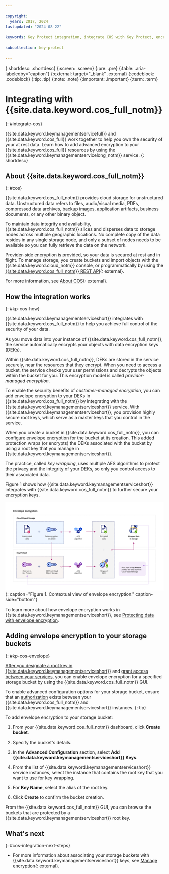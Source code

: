 ```yaml
---

copyright:
  years: 2017, 2024
lastupdated: "2024-08-22"

keywords: Key Protect integration, integrate COS with Key Protect, encrypt COS bucket

subcollection: key-protect

---
```


{:shortdesc: .shortdesc}
{:screen: .screen}
{:pre: .pre}
{:table: .aria-labeledby="caption"}
{:external: target="_blank" .external}
{:codeblock: .codeblock}
{:tip: .tip}
{:note: .note}
{:important: .important}
{:term: .term}

# Integrating with {{site.data.keyword.cos_full_notm}}
{: #integrate-cos}

{{site.data.keyword.keymanagementservicefull}} and
{{site.data.keyword.cos_full}} work together to help you own the security of
your at rest data. Learn how to add advanced encryption to your
{{site.data.keyword.cos_full}} resources by using the
{{site.data.keyword.keymanagementservicelong_notm}} service.
{: shortdesc}

## About {{site.data.keyword.cos_full_notm}}
{: #cos}

{{site.data.keyword.cos_full_notm}} provides cloud storage for unstructured
data. Unstructured data refers to files, audio/visual media, PDFs, compressed
data archives, backup images, application artifacts, business documents, or any
other binary object.

To maintain data integrity and availability, {{site.data.keyword.cos_full_notm}}
slices and disperses data to storage nodes across multiple geographic locations.
No complete copy of the data resides in any single storage node, and only a
subset of nodes needs to be available so you can fully retrieve the data on the
network.

Provider-side encryption is provided, so your data is secured at rest and in
flight. To manage storage, you create buckets and import objects with the
{{site.data.keyword.cloud_notm}} console, or programmatically by using the
[{{site.data.keyword.cos_full_notm}} REST API](/docs/cloud-object-storage?topic=cloud-object-storage-compatibility-api){: external}.

For more information, see
[About COS](/docs/cloud-object-storage?topic=cloud-object-storage-about-cloud-object-storage#about-cloud-object-storage){: external}.

## How the integration works
{: #kp-cos-how}

{{site.data.keyword.keymanagementserviceshort}} integrates with
{{site.data.keyword.cos_full_notm}} to help you achieve full control of the
security of your data.

As you move data into your instance of {{site.data.keyword.cos_full_notm}}, the
service automatically encrypts your objects with data encryption keys (DEKs).

Within {{site.data.keyword.cos_full_notm}}, DEKs are stored in the service
securely, near the resources that they encrypt. When you need to access a
bucket, the service checks your user permissions and decrypts the objects within
the bucket for you. This encryption model is called
_provider-managed encryption_.

To enable the security benefits of _customer-managed encryption_, you can add
envelope encryption to your DEKs in {{site.data.keyword.cos_full_notm}} by
integrating with the {{site.data.keyword.keymanagementserviceshort}} service.
With {{site.data.keyword.keymanagementserviceshort}}, you provision highly
secure root keys, which serve as a master keys that you control in the service.

When you create a bucket in {{site.data.keyword.cos_full_notm}}, you can
configure envelope encryption for the bucket at its creation. This added
protection wraps (or encrypts) the DEKs associated with the bucket by using a
root key that you manage in {{site.data.keyword.keymanagementserviceshort}}.

The practice, called _key wrapping_, uses multiple AES algorithms to protect the
privacy and the integrity of your DEKs, so only you control access to their
associated data.

Figure 1 shows how {{site.data.keyword.keymanagementserviceshort}}
integrates with {{site.data.keyword.cos_full_notm}} to further secure your
encryption keys.

![The figure shows a contextual view of envelope encryption.](images/kp-cos-envelope.svg){: caption="Figure 1. Contextual view of envelope encryption." caption-side="bottom"}

To learn more about how envelope encryption works in
{{site.data.keyword.keymanagementserviceshort}}, see
[Protecting data with envelope encryption](/docs/key-protect?topic=key-protect-envelope-encryption).

## Adding envelope encryption to your storage buckets
{: #kp-cos-envelope}

[After you designate a root key in {{site.data.keyword.keymanagementserviceshort}}](/docs/key-protect?topic=key-protect-create-root-keys)
and
[grant access between your services](/docs/key-protect?topic=key-protect-integrate-services#grant-access),
you can enable envelope encryption for a specified storage bucket by using the
{{site.data.keyword.cos_full_notm}} GUI.

To enable advanced configuration options for your storage bucket, ensure that an
[authorization](/docs/key-protect?topic=key-protect-integrate-services#grant-access)
exists between your {{site.data.keyword.cos_full_notm}} and
{{site.data.keyword.keymanagementserviceshort}} instances.
{: tip}

To add envelope encryption to your storage bucket:

1. From your {{site.data.keyword.cos_full_notm}} dashboard, click
    **Create bucket**.

2. Specify the bucket's details.

3. In the **Advanced Configuration** section, select
    **Add {{site.data.keyword.keymanagementserviceshort}} Keys**.

4. From the list of {{site.data.keyword.keymanagementserviceshort}} service
    instances, select the instance that contains the root key that you want to
    use for key wrapping.

5. For **Key Name**, select the alias of the root key.

6. Click **Create** to confirm the bucket creation.

From the {{site.data.keyword.cos_full_notm}} GUI, you can browse the buckets
that are protected by a {{site.data.keyword.keymanagementserviceshort}} root
key.

## What's next
{: #cos-integration-next-steps}

- For more information about associating your storage buckets with
{{site.data.keyword.keymanagementserviceshort}} keys, see
[Manage encryption](/docs/cloud-object-storage?topic=cloud-object-storage-encryption#encryption){: external}.


